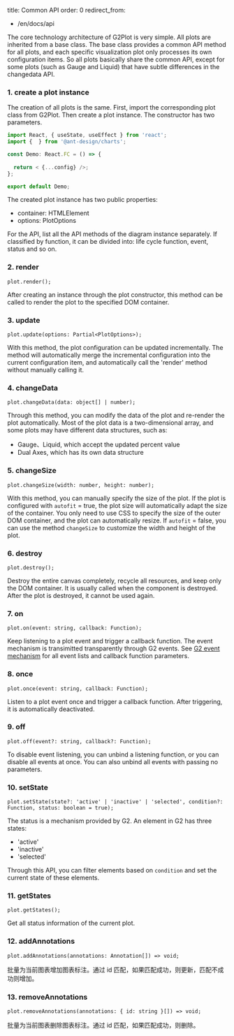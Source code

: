 

title: Common API
order: 0
redirect_from:

*   /en/docs/api



The core technology architecture of G2Plot is very simple. All plots are inherited from a base class. The base class provides a common API method for all plots, and each specific visualization plot only processes its own configuration items. So all plots basically share the common API, except for some plots (such as Gauge and Liquid) that have subtle differences in the changedata API.

### 1. create a plot instance

The creation of all plots is the same. First, import the corresponding plot class from G2Plot. Then create a plot instance. The constructor has two parameters.

```ts
import React, { useState, useEffect } from 'react';
import {  } from '@ant-design/charts';

const Demo: React.FC = () => {
  
  return < {...config} />;
};

export default Demo;


```

The created plot instance has two public properties:

*   container: HTMLElement
*   options: PlotOptions

For the API, list all the API methods of the diagram instance separately. If classified by function, it can be divided into: life cycle function, event, status and so on.

### 2. render

```sign
plot.render();
```

After creating an instance through the plot constructor, this method can be called to render the plot to the specified DOM container.

### 3. update

```sign
plot.update(options: Partial<PlotOptions>);
```

With this method, the plot configuration can be updated incrementally. The method will automatically merge the incremental configuration into the current configuration item, and automatically call the 'render' method without manually calling it.

### 4. changeData

```sign
plot.changeData(data: object[] | number);
```

Through this method, you can modify the data of the plot and re-render the plot automatically. Most of the plot data is a two-dimensional array, and some plots may have different data structures, such as:

*   Gauge、Liquid, which accept the updated percent value
*   Dual Axes, which has its own data structure

<playground path="dynamic-plots/basic/demo/dynamic-spline.ts" rid="rect"></playground>

### 5. changeSize

```sign
plot.changeSize(width: number, height: number);
```

With this method, you can manually specify the size of the plot. If the plot is configured with `autofit` = true, the plot size will automatically adapt the size of the container. You only need to use CSS to specify the size of the outer DOM container, and the plot can automatically resize. If `autofit` = false, you can use the method `changeSize` to customize the width and height of the plot.

### 6. destroy

```sign
plot.destroy();
```

Destroy the entire canvas completely, recycle all resources, and keep only the DOM container. It is usually called when the component is destroyed. After the plot is destroyed, it cannot be used again.

### 7. on

```sign
plot.on(event: string, callback: Function);
```

Keep listening to a plot event and trigger a callback function. The event mechanism is transimitted transparently through G2 events. See [G2 event mechanism](https://g2.antv.vision/zh/docs/api/general/event) for all event lists and callback function parameters.

### 8. once

```sign
plot.once(event: string, callback: Function);
```

Listen to a plot event once and trigger a callback function. After triggering, it is automatically deactivated.

### 9. off

```sign
plot.off(event?: string, callback?: Function);
```

To disable event listening, you can unbind a listening function, or you can disable all events at once. You can also unbind all events with passing no parameters.

### 10. setState

```sign
plot.setState(state?: 'active' | 'inactive' | 'selected', condition?: Function, status: boolean = true);
```

The status is a mechanism provided by G2. An element in G2 has three states:

*   'active'
*   'inactive'
*   'selected'

Through this API, you can filter elements based on `condition` and set the current state of these elements.

### 11. getStates

```sign
plot.getStates();
```

Get all status information of the current plot.

### 12. addAnnotations

```sign
plot.addAnnotations(annotations: Annotation[]) => void;
```

批量为当前图表增加图表标注。通过 id 匹配，如果匹配成功，则更新，匹配不成功则增加。

 <!-- <playground path="dynamic-plots/basic/demo/dynamic-spline.ts" rid="addAnnotations"></playground> -->

### 13. removeAnnotations

```sign
plot.removeAnnotations(annotations: { id: string }[]) => void;
```

批量为当前图表删除图表标注。通过 id 匹配，如果匹配成功，则删除。
